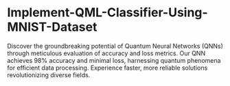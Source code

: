 # Implement-QML-Classifier-Using-MNIST-Dataset
 Discover the groundbreaking potential of Quantum Neural Networks (QNNs) through meticulous evaluation of accuracy and loss metrics. Our QNN achieves 98% accuracy and minimal loss, harnessing quantum phenomena for efficient data processing. Experience faster, more reliable solutions revolutionizing diverse fields.
